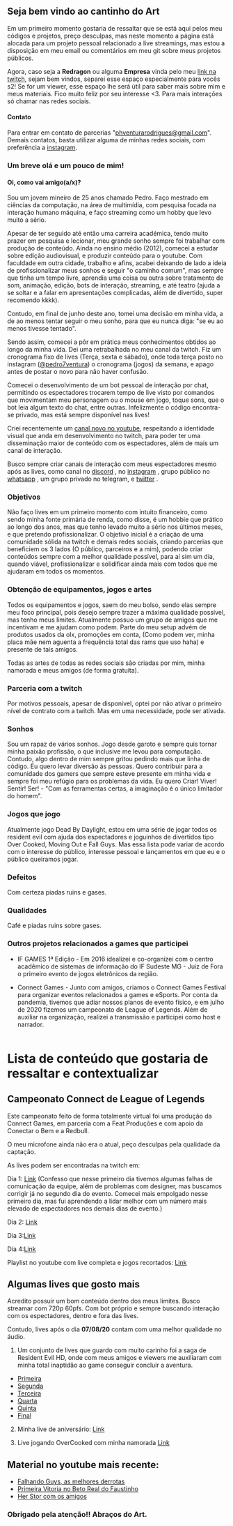 ## Seja bem vindo ao cantinho do Art

Em um primeiro momento gostaria de ressaltar que se está aqui pelos meu códigos e projetos, preço desculpas, mas neste momento a página está alocada para um projeto pessoal relacionado a live streamings, mas estou a disposição em meu email ou comentários em meu git sobre meus projetos públicos. 

Agora, caso seja a **Redragon** ou alguma **Empresa** vinda pelo meu [link na twitch](https://www.twitch.tv/artficer), sejam bem vindos, separei esse espaço especialmente para vocês s2!
Se for um viewer, esse espaço lhe será útil para saber mais sobre mim e meus materiais. Fico muito feliz por seu interesse <3. Para mais interações só chamar nas redes sociais.

#### Contato
Para entrar em contato de parcerias "phventurarodrigues@gmail.com". Demais contatos, basta utilizar alguma de minhas redes sociais, com preferência a [instagram](https://www.instagram.com/pedro7ventura).

### Um breve olá e um pouco de mim!

#### Oi, como vai amigo(a/x)?

Sou um jovem mineiro de 25 anos chamado Pedro. Faço mestrado em ciências da computação, na área de multimídia, com pesquisa focada na interação humano máquina, e faço streaming como um hobby que levo muito a sério. 

Apesar de ter seguido até então uma carreira académica, tendo muito prazer em pesquisa e lecionar, meu grande sonho sempre foi trabalhar com produção de conteúdo. Ainda no ensino médio (2012), comecei a estudar sobre edição audiovisual, e produzir conteúdo para o youtube. Com faculdade em outra cidade, trabalho e afins, acabei deixando de lado a ideia de profissionalizar meus sonhos e seguir "o caminho comum", mas sempre que tinha um tempo livre, aprendia uma coisa ou outra sobre tratamento de som, animação, edição, bots de interação, streaming, e até teatro (ajuda a se soltar e a falar em apresentações complicadas, além de divertido, super recomendo kkkk).

Contudo, em final de junho deste ano, tomei uma decisão em minha vida, a de ao menos tentar seguir o meu sonho, para que eu nunca diga:  "se eu ao menos tivesse tentado".

Sendo assim, comecei a pôr em prática meus conhecimentos obtidos ao longo da minha vida. Dei uma retrabalhada no meu canal da twitch. Fiz um cronograma fixo de lives (Terça, sexta e sábado), onde toda terça posto no instagram ([@pedro7ventura](https://www.instagram.com/pedro7ventura)) o cronograma (jogos) da semana, e apago antes de postar o novo para não haver confusão.

Comecei o desenvolvimento de um bot pessoal de interação por chat, permitindo os espectadores trocarem tempo de live visto por comandos que movimentam meu personagem ou o mouse em jogo, toque sons, que o bot leia algum texto do chat, entre outras. Infelizmente o código encontra-se privado, mas está sempre disponível nas lives!

Criei recentemente um [canal novo no youtube](https://www.youtube.com/c/artficer), respeitando a identidade visual que anda em desenvolvimento no twitch, para poder ter uma disseminação maior de conteúdo com os espectadores, além de mais um canal de interação.

Busco sempre criar canais de interação com meus espectadores mesmo após as lives, como canal no [discord](https://discord.com/invite/QMZFEnS) , no [instagram](https://www.instagram.com/pedro7ventura) , grupo público no [whatsapp](https://chat.whatsapp.com/5nGgeChHYJ775nwTUyZ9gu) , um grupo privado no telegram, e [twitter](https://www.twitter.com/artficer) .

### Objetivos
Não faço lives em um primeiro momento com intuito financeiro, como sendo minha fonte primária de renda, como disse, é um hobbie que prático ao longo dos anos, mas que tenho levado muito a sério nos últimos meses, e que pretendo profissionalizar. O objetivo inicial é a criação de uma comunidade sólida na twitch e demais redes sociais, criando parcerias que beneficiem os 3 lados (O público, parceiros e a mim), podendo criar conteúdos sempre com a melhor qualidade possível, para aí sim um dia, quando viável, profissionalizar e solidificar ainda mais com todos que me ajudaram em todos os momentos.

### Obtenção de equipamentos, jogos e artes
Todos os equipamentos e jogos, saem do meu bolso, sendo elas sempre meu foco principal, pois desejo sempre trazer a máxima qualidade possível, mas tenho meus limites. Atualmente possuo um grupo de amigos que me incentivam e me ajudam como podem. Parte do meu setup advém de produtos usados da olx, promoções em conta, (Como podem ver, minha placa mãe nem aguenta a frequência total das rams que uso haha) e presente de tais amigos.

Todas as artes de todas as redes sociais são criadas por mim, minha namorada e meus amigos (de forma gratuita).

### Parceria com a twitch 
Por motivos pessoais, apesar de disponível, optei por não ativar o primeiro nível de contrato com a twitch. Mas em uma necessidade, pode ser ativada.

### Sonhos
Sou um rapaz de vários sonhos. Jogo desde garoto e sempre quis tornar minha paixão profissão, o que inclusive me levou para computação. Contudo, algo dentro de mim sempre gritou pedindo mais que linha de código. Eu quero levar diversão às pessoas. Quero contribuir para a comunidade dos gamers que sempre esteve presente em minha vida e sempre foi meu refúgio para os problemas da vida. Eu quero Criar! Viver! Sentir! Ser! - "Com as ferramentas certas, a imaginação é o único limitador do homem".

### Jogos que jogo
Atualmente jogo Dead By Daylight, estou em uma série de jogar todos os resident evil com ajuda dos espectadores e joguinhos de divertidos tipo Over Cooked, Moving Out e Fall Guys. Mas essa lista pode variar de acordo com o interesse do público, interesse pessoal e lançamentos em que eu e o público queiramos jogar.

### Defeitos
Com certeza piadas ruins e gases.

### Qualidades
Café e piadas ruins sobre gases.

### Outros projetos relacionados a games que participei

- IF GAMES 1ª Edição - Em 2016 idealizei e co-organizei com o centro acadêmico de sistemas de informação do IF Sudeste MG - Juiz de Fora o primeiro evento de jogos eletrônicos da região.

- Connect Games - Junto com amigos, criamos o Connect Games Festival para organizar eventos relacionados a games e eSports. Por conta da pandemia, tivemos que adiar nossos planos de evento físico, e em julho de 2020 fizemos um campeonato de League of Legends. Além de auxiliar na organização, realizei a transmissão e participei como host e narrador.

```

```

# Lista de conteúdo que gostaria de ressaltar e contextualizar

## Campeonato Connect de League of Legends
Este campeonato feito de forma totalmente virtual foi uma produção da Connect Games, em parceria com a Feat Produções e com apoio da Conectar o Bem e a Redbull. 

O meu microfone ainda não era o atual, peço desculpas pela qualidade da captação.

As lives podem ser encontradas na twitch em:

Dia 1: [Link](https://www.twitch.tv/videos/690614473)
(Confesso que nesse primeiro dia tivemos algumas falhas de comunicação da equipe, além de problemas com designer, mas buscamos corrigir já no segundo dia do evento. 
Comecei mais empolgado nesse primeiro dia, mas fui aprendendo a lidar melhor com um número mais elevado de espectadores nos demais dias de evento.)

Dia 2: [Link](https://www.twitch.tv/videos/691582390)

Dia 3:[Link](https://www.twitch.tv/videos/697480888)

Dia 4:[Link](https://www.twitch.tv/videos/698458636)

Playlist no youtube com live completa e jogos recortados: [Link](https://www.youtube.com/watch?v=G0YSbj_UnhQ&list=PLaZBzTcL5PZaWH7Gyv8YCY8bpWv8mow9b)


## Algumas lives que gosto mais
Acredito possuir um bom conteúdo dentro dos meus limites. Busco streamar com 720p 60pfs. Com bot próprio e sempre buscando interação com os espectadores, dentro e fora das lives.

Contudo, lives após o dia **07/08/20** contam com uma melhor qualidade no áudio.

1. Um conjunto de lives que guardo com muito carinho foi a saga de Resident Evil HD, onde com meus amigos e viewers me auxiliaram com minha total inaptidão ao game conseguir concluir a aventura.

 - [Primeira](https://www.twitch.tv/videos/683973718)
 - [Segunda](https://www.twitch.tv/videos/686754577)
 - [Terceira](https://www.twitch.tv/videos/689791311)
 - [Quarta](https://www.twitch.tv/videos/693715844)
 - [Quinta](https://www.twitch.tv/videos/700600062)
 - [Final](https://www.twitch.tv/videos/700656742)

2. Minha live de aniversário: [Link](https://www.twitch.tv/videos/677976334)

3. Live jogando OverCooked com minha namorada [Link](https://www.twitch.tv/videos/683874504)


## Material no youtube mais recente:
 - [Falhando Guys, as melhores derrotas](https://youtu.be/It522CgIHBw)
 - [Primeira Vitoria no Beto Real do Faustinho](https://www.youtube.com/watch?v=-dvztlyqeYg)
 - [Her Stor com os amigos](https://www.youtube.com/watch?v=mhSh5YeeZ2A)
 
### Obrigado pela atenção!! Abraços do Art.



